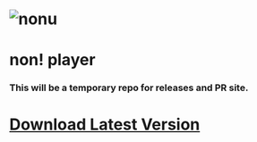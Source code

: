 # ![nonu](green.ico)

# non! player

### This will be a temporary repo for releases and PR site.

# [Download Latest Version](https://github.com/non-player/nonus/releases/latest)
